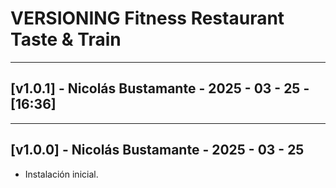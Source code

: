 # VERSIONING Fitness Restaurant Taste & Train
---

## [v1.0.1] - Nicolás Bustamante - 2025 - 03 - 25 - [16:36]

---
## [v1.0.0] - Nicolás Bustamante - 2025 - 03 - 25
- Instalación inicial.